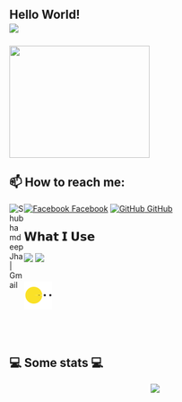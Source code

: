 ## Hello World!<div align="top"> <img src="https://raw.githubusercontent.com/iampavangandhi/iampavangandhi/master/gifs/Hi.gif" width="30px"></h2> 


<p align="top">
<img align="middle" src="https://media.giphy.com/media/26AHqZycSplGWWPAI/giphy.gif" width="250" height="200" />
</p>

## 📫 How to reach me: 
[![Facebook](http://i.imgur.com/fep1WsG.png) Facebook](https://www.facebook.com/julien.jelev.5)
 [![GitHub](https://i.stack.imgur.com/tskMh.png) GitHub](https://github.com/Jelev123)
  <a href="mailto:julienjelev2@gmail.com">
    <img align="left" alt="Shubhamdeep Jha | Gmail" width="26px" src="https://github.com/TheDudeThatCode/TheDudeThatCode/blob/master/Assets/Gmail.svg" />
  </a>
  
## 𝗪𝗵𝗮𝘁 𝗜 𝗨𝘀𝗲
<img src="https://img.icons8.com/color/48/000000/visual-studio.png"/></a>
<a src="https://github.com/"><img src="https://img.icons8.com/color/48/000000/github--v1.png"/></a>

<div align="top">
	<br>
	<img src="https://raw.githubusercontent.com/Aniket965/Aniket965/master/pacman.svg?sanitize=true" width="50" height="50">
	<br>
	
</br></br>
<h2>💻 Some stats 💻</h2>

<img width="50%" align="right" src="https://github-readme-stats.vercel.app/api?username=jelev123&show_icons=true&hide_border=true" />


	

    	

